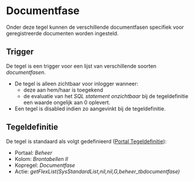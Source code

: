 # Documentfase

Onder deze tegel kunnen de verschillende documentfasen specifiek voor geregistreerde documenten worden ingesteld.

## Trigger

De tegel is een trigger voor een lijst van verschillende soorten *documentfasen*.

- De tegel is alleen zichtbaar voor inlogger wanneer:
  - deze aan hem/haar is toegekend
  - de evaluatie van het *SQL statement onzichtbaar* bij de tegeldefinitie een waarde ongelijk aan 0 oplevert.
- Een tegel is disabled indien zo aangevinkt bij de tegeldefinitie.

## Tegeldefinitie

De tegel is standaard als volgt gedefinieerd ([Portal Tegeldefinitie](/instellen_inrichten/portaldefinitie/portal_tegel.md)):

- Portaal: *Beheer*
- Kolom: *Brontabellen II*
- Kopregel: *Documentfase*
- Actie: *getFlexList(SysStandardList,nil,nil,G,beheer_tbdocumentfase)*
